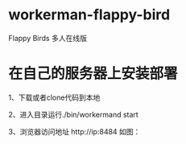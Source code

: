 workerman-flappy-bird
=================

Flappy Birds 多人在线版


在自己的服务器上安装部署
==================

1、下载或者clone代码到本地

2、进入目录运行./bin/workermand start

3、浏览器访问地址  http://ip:8484 如图：
